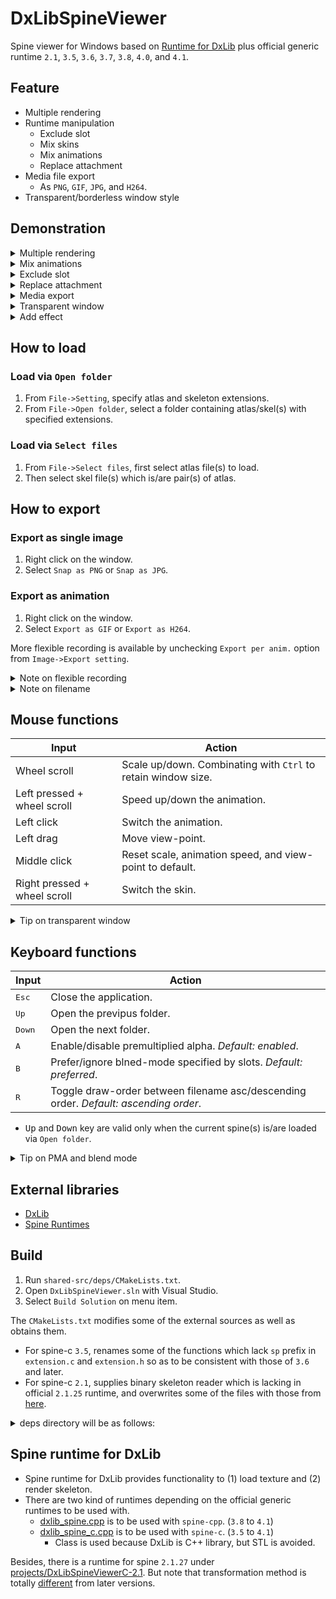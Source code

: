 # DxLibSpineViewer

Spine viewer for Windows based on [Runtime for DxLib](#spine-runtime-for-dxlib) plus official generic runtime `2.1`, `3.5`, `3.6`, `3.7`, `3.8`, `4.0`, and `4.1`.

## Feature
- Multiple rendering
- Runtime manipulation
  - Exclude slot
  - Mix skins
  - Mix animations
  - Replace attachment
- Media file export
  - As `PNG`, `GIF`, `JPG`, and `H264`.
- Transparent/borderless window style

## Demonstration

<details><summary>Multiple rendering</summary>
 
https://github.com/user-attachments/assets/c1b44202-94f8-4a8b-befa-5ee2b4abbf70

</details>

<details><summary>Mix animations</summary>

https://github.com/user-attachments/assets/4a3abb0e-63d7-4402-b929-4f9c2671c94d
 
</details>

<details><summary>Exclude slot</summary>

https://github.com/user-attachments/assets/f3db7d40-4912-416c-8a39-03b38923d63f

</details>

<details><summary>Replace attachment</summary>
 
https://github.com/user-attachments/assets/36c40c5c-8314-410c-9905-77255fa96a17

</details>

<details><summary>Media export</summary>

https://github.com/user-attachments/assets/4498830d-8fc4-4333-a3d9-2a506777ec7d

</details>
<details><summary>Transparent window</summary>

https://github.com/user-attachments/assets/b73a0010-d21b-4386-9d1b-084ee2dd29c0

</details>

<details><summary>Add effect</summary>

https://github.com/user-attachments/assets/d6682127-e01f-444d-838d-78b3bddac121

</details>

## How to load

### Load via `Open folder` 
1. From `File->Setting`, specify atlas and skeleton extensions.
2. From `File->Open folder`, select a folder containing atlas/skel(s) with specified extensions.

### Load via `Select files`
1. From `File->Select files`, first select atlas file(s) to load. 
2. Then select skel file(s) which is/are pair(s) of atlas.

## How to export

### Export as single image

1. Right click on the window.
2. Select `Snap as PNG` or `Snap as JPG`.

### Export as animation

1. Right click on the window.
2. Select `Export as GIF` or `Export as H264`.

More flexible recording is available by unchecking `Export per anim.` option from `Image->Export setting`.

<details><summary>Note on flexible recording</summary>

| State | Behaviour |
| ---- | ---- |
| `Export per anim.` checked | Restarts the animation once recording has started, and ends recording as soon as animation has ended. |
| `Export per anim.` unchecked | Recording start and end timing can be choosen by user hand. |

#### Export as multiple images

1. Right click on the window.
2. Select `Start image recording`.
3. Right click again and select `Save as GIF` or `Save as PNGs`.

#### Export as video

1. Right click on the window.
2. Select `Start video recording`.
3. Right click again and select `End recording`.

</details>

<details><summary>Note on filename</summary>

- The files are saved in the subdirectory of the execution file.
  -  The folder is named after folder-name when loaded via `Open folder`, and the first atlas filename when via `Select files`.
- `PNG` and `JPG` file will be named like `home_4.475018.png` where `home` is animation name, and `4.475018` is animation frame when saved.
- `GIF` file will be named like `wait.gif` where `wait` is animation name.
- `H264` file will be named like `fp.mp4` where `fp` is animation name.

</details>

## Mouse functions

| Input | Action |
| ---- | ---- |
| Wheel scroll | Scale up/down. Combinating with `Ctrl` to retain window size. |
| Left pressed + wheel scroll | Speed up/down the animation. |
| Left click | Switch the animation. |
| Left drag | Move view-point. |
| Middle click | Reset scale, animation speed, and view-point to default. |
| Right pressed + wheel scroll | Switch the skin. |

<details><summary>Tip on transparent window</summary>

1. Check menu item `Window->Through-seen` to make window transparent.
2. `Right pressed + middle click` to make window borderless.
3. `Right pressed + left click` to move borderless window.

</details>

## Keyboard functions

| Input | Action |
| --- | --- |
| <kbd>Esc</kbd> | Close the application. |
| <kbd>Up</kbd> | Open the previpus folder. |
| <kbd>Down</kbd> | Open the next folder. |
| <kbd>A</kbd> | Enable/disable premultiplied alpha. _Default: enabled_. | 
| <kbd>B</kbd> | Prefer/ignore blned-mode specified by slots. _Default: preferred_. | 
| <kbd>R</kbd> | Toggle draw-order between filename asc/descending order. _Default: ascending order_. | 

- <kbd>Up</kbd> and <kbd>Down</kbd> key are valid only when the current spine(s) is/are loaded via `Open folder`.

</details>
<details><summary>Tip on PMA and blend mode</summary>
  
- Disable `PMA` with <kbd>A</kbd> if it is too bright, and enable if darkish.
- Force `normal` blend mode with <kbd>B</kbd> if `multiply` is not well represented.
  
</details>
 
## External libraries

- [DxLib](https://dxlib.xsrv.jp/)
- [Spine Runtimes](https://github.com/EsotericSoftware/spine-runtimes)

## Build
1. Run `shared-src/deps/CMakeLists.txt`.
2. Open `DxLibSpineViewer.sln` with Visual Studio.
3. Select `Build Solution` on menu item.

The `CMakeLists.txt` modifies some of the external sources as well as obtains them.
- For spine-c `3.5`, renames some of the functions which lack `sp` prefix in `extension.c` and `extension.h` so as to be consistent with those of `3.6` and later.
- For spine-c `2.1`, supplies binary skeleton reader which is lacking in official `2.1.25` runtime, and overwrites some of the files with those from [here](https://github.com/BithreenGirlen/spine-c-2.1.27).

<details><summary>deps directory will be as follows:</summary>

<pre>
...
├ DxLibSpineC
│  └ ...
├ DxLibSpineCpp
│  └ ...
├ projects
│  └ ...
├ shared-src
│  ├ deps
│  │  ├ dxlib // static libraries and headers of DxLib for VC
│  │  │  └ ...
│  │  ├ spine-c-x.x // Spine C generic runtime for version x.x
│  │  │  ├ include
│  │  │  │  └ ...
│  │  │  └ src
│  │  │     └ ...
│  │  ├ ...
│  │  ├ spine-cpp-x.x // Spine C++ generic runtime for version x.x
│  │  │  ├ include
│  │  │  │  └ ...
│  │  │  └ src
│  │  │     └ ...
│  │  └ ...
│  └ ...
├ DxLibSpineViewer.sln
└ ...
</pre>

 </details>

## Spine runtime for DxLib

- Spine runtime for DxLib provides functionality to (1) load texture and (2) render skeleton.
- There are two kind of runtimes depending on the official generic runtimes to be used with.
  - [dxlib_spine.cpp](/DxLibSpineCpp/dxlib_spine.cpp) is to be used with `spine-cpp`. (`3.8` to `4.1`)
  - [dxlib_spine_c.cpp](/DxLibSpineC/dxlib_spine_c.cpp) is to be used with `spine-c`. (`3.5` to `4.1`)
    - Class is used because DxLib is C++ library, but STL is avoided.

Besides, there is a runtime for spine `2.1.27` under [projects/DxLibSpineViewerC-2.1](/projects/DxLibSpineViewerC-2.1). But note that transformation method is totally [different](https://en.esotericsoftware.com/forum/d/3462-spines-non-skewing-transforms) from later versions.
